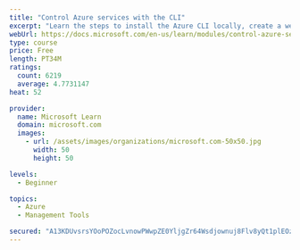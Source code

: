 ```yaml
---
title: "Control Azure services with the CLI"
excerpt: "Learn the steps to install the Azure CLI locally, create a website, and manage Azure resources using the CLI."
webUrl: https://docs.microsoft.com/en-us/learn/modules/control-azure-services-with-cli/
type: course
price: Free
length: PT34M
ratings:
  count: 6219
  average: 4.7731147
heat: 52

provider:
  name: Microsoft Learn
  domain: microsoft.com
  images:
    - url: /assets/images/organizations/microsoft.com-50x50.jpg
      width: 50
      height: 50

levels:
  - Beginner

topics:
  - Azure
  - Management Tools

secured: "A13KDUvsrsYOoPOZocLvnowPWwpZE0YljgZr64Wsdjownuj8Flv8yQt1plEOzYFmeq7G4cX4c090ZilYlTcnpurZBnXgf42V6qqDB41DguToubKZ/KkTQ3HGiEftzQEeG6mscKLkOCkenpJA71kikCfxTA6dg1bJ7sY9VufN1sEgPNnZoeuT2eepfQGDorCAfjiGtQsyrDMu4C3BR3z7cX5m1o7OwIqMP84UAdTdmmtxbN9j6MxWHiCkg/EZCvxHkRwOL92vtmTn06yfoCILmx150Hwwnjy7+jw4Z5WD3Wr1yqF9/KwD6MOoYWSRKnhf1K7EEEvP89tRwWLgLSV1F0XSVHNH29xGjQgN/eww73Cf670qfoV/Qs+Ye4rKFRBXHhWyM/+OM42Q9Q2SjS77VPfCzmadAhH4NR2eQxVg/J0=;+afvNqmBEKf9FCXvIveZIg=="
---
```


